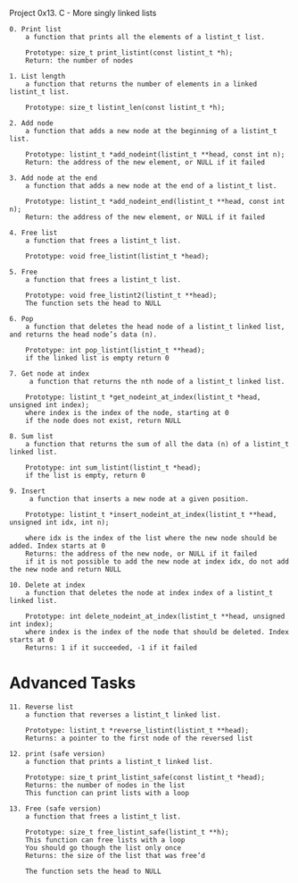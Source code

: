 Project 0x13. C - More singly linked lists

    0. Print list
        a function that prints all the elements of a listint_t list.
        
        Prototype: size_t print_listint(const listint_t *h);
        Return: the number of nodes

    1. List length
        a function that returns the number of elements in a linked listint_t list.

        Prototype: size_t listint_len(const listint_t *h);

    2. Add node
        a function that adds a new node at the beginning of a listint_t list.

        Prototype: listint_t *add_nodeint(listint_t **head, const int n);
        Return: the address of the new element, or NULL if it failed

    3. Add node at the end
        a function that adds a new node at the end of a listint_t list.

        Prototype: listint_t *add_nodeint_end(listint_t **head, const int n);
        Return: the address of the new element, or NULL if it failed

    4. Free list
        a function that frees a listint_t list.

        Prototype: void free_listint(listint_t *head);

    5. Free
        a function that frees a listint_t list.

        Prototype: void free_listint2(listint_t **head);
        The function sets the head to NULL

    6. Pop
        a function that deletes the head node of a listint_t linked list, and returns the head node’s data (n).

        Prototype: int pop_listint(listint_t **head);
        if the linked list is empty return 0

    7. Get node at index
         a function that returns the nth node of a listint_t linked list.

        Prototype: listint_t *get_nodeint_at_index(listint_t *head, unsigned int index);
        where index is the index of the node, starting at 0
        if the node does not exist, return NULL

    8. Sum list
        a function that returns the sum of all the data (n) of a listint_t linked list.

        Prototype: int sum_listint(listint_t *head);
        if the list is empty, return 0

    9. Insert
         a function that inserts a new node at a given position.

        Prototype: listint_t *insert_nodeint_at_index(listint_t **head, unsigned int idx, int n);
        
        where idx is the index of the list where the new node should be added. Index starts at 0
        Returns: the address of the new node, or NULL if it failed
        if it is not possible to add the new node at index idx, do not add the new node and return NULL

    10. Delete at index
        a function that deletes the node at index index of a listint_t linked list.

        Prototype: int delete_nodeint_at_index(listint_t **head, unsigned int index);
        where index is the index of the node that should be deleted. Index starts at 0
        Returns: 1 if it succeeded, -1 if it failed


# Advanced Tasks

    11. Reverse list
        a function that reverses a listint_t linked list.

        Prototype: listint_t *reverse_listint(listint_t **head);
        Returns: a pointer to the first node of the reversed list
    
    12. print (safe version)
        a function that prints a listint_t linked list.

        Prototype: size_t print_listint_safe(const listint_t *head);
        Returns: the number of nodes in the list
        This function can print lists with a loop

    13. Free (safe version)
        a function that frees a listint_t list.

        Prototype: size_t free_listint_safe(listint_t **h);
        This function can free lists with a loop
        You should go though the list only once
        Returns: the size of the list that was free’d

        The function sets the head to NULL